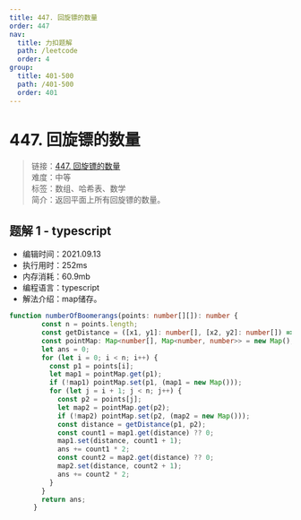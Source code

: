 ```yaml
---
title: 447. 回旋镖的数量
order: 447
nav:
  title: 力扣题解
  path: /leetcode
  order: 4
group:
  title: 401-500
  path: /401-500
  order: 401
---
```


# 447. 回旋镖的数量
    
> 链接：[447. 回旋镖的数量](https://leetcode-cn.com/problems/number-of-boomerangs/)  
> 难度：中等  
> 标签：数组、哈希表、数学  
> 简介：返回平面上所有回旋镖的数量。
      
## 题解 1 - typescript
- 编辑时间：2021.09.13
- 执行用时：252ms
- 内存消耗：60.9mb
- 编程语言：typescript
- 解法介绍：map储存。
```typescript
function numberOfBoomerangs(points: number[][]): number {
        const n = points.length;
        const getDistance = ([x1, y1]: number[], [x2, y2]: number[]) => (x1 - x2) ** 2 + (y1 - y2) ** 2;
        const pointMap: Map<number[], Map<number, number>> = new Map();
        let ans = 0;
        for (let i = 0; i < n; i++) {
          const p1 = points[i];
          let map1 = pointMap.get(p1);
          if (!map1) pointMap.set(p1, (map1 = new Map()));
          for (let j = i + 1; j < n; j++) {
            const p2 = points[j];
            let map2 = pointMap.get(p2);
            if (!map2) pointMap.set(p2, (map2 = new Map()));
            const distance = getDistance(p1, p2);
            const count1 = map1.get(distance) ?? 0;
            map1.set(distance, count1 + 1);
            ans += count1 * 2;
            const count2 = map2.get(distance) ?? 0;
            map2.set(distance, count2 + 1);
            ans += count2 * 2;
          }
        }
        return ans;
      }
```

      